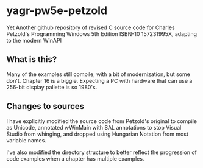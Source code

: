 # yagr-pw5e-petzold
Yet Another github repository of revised C source code for Charles Petzold's Programming Windows 5th Edition ISBN-10 157231995X, adapting to the modern WinAPI

## What is this?
Many of the examples still compile, with a bit of modernization, but some don't.  Chapter 16 is a biggie.  Expecting a PC with hardware that can use a 256-bit display pallette is so 1980's.

## Changes to sources
I have explicitly modified the source code from Petzold's original to compile as Unicode, annotated wWinMain with SAL annotations to stop Visual Studio from whinging, and dropped using Hungarian Notation from most variable names.

I've also modified the directory structure to better reflect the progression of code examples when a chapter has multiple examples.
